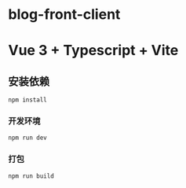 # blog-front-client
# Vue 3 + Typescript + Vite

## 安装依赖
```
npm install
```

### 开发环境
```
npm run dev
```

### 打包
```
npm run build
```
